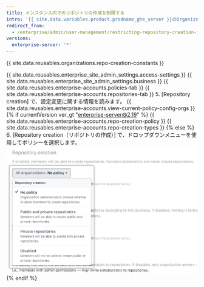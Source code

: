 ```yaml
---
title: インスタンス内でのリポジトリの作成を制限する
intro: '{{ site.data.variables.product.prodname_ghe_server }}のOrganizationのメンバーがリポジトリを作成できるようにするか、そしてメンバーが作成できるリポジトリの種類を選択できます。'
redirect_from:
  - /enterprise/admin/user-management/restricting-repository-creation-in-your-instance
versions:
  enterprise-server: '*'
---
```


{{ site.data.reusables.organizations.repo-creation-constants }}

{{ site.data.reusables.enterprise_site_admin_settings.access-settings }}
{{ site.data.reusables.enterprise_site_admin_settings.business }}
{{ site.data.reusables.enterprise-accounts.policies-tab }}
{{ site.data.reusables.enterprise-accounts.repositories-tab }}
5. [Repository creation] で、設定変更に関する情報を読みます。 {{ site.data.reusables.enterprise-accounts.view-current-policy-config-orgs }}
{% if currentVersion ver_gt "enterprise-server@2.19" %}
{{ site.data.reusables.enterprise-accounts.repo-creation-policy }}
{{ site.data.reusables.enterprise-accounts.repo-creation-types }}
{% else %}
6. [Repository creation（リポジトリの作成）] で、ドロップダウンメニューを使用してポリシーを選択します。 ![リポジトリ作成ポリシーのドロップダウンメニュー](/assets/images/enterprise/site-admin-settings/repository-creation-drop-down.png)
{% endif %}

